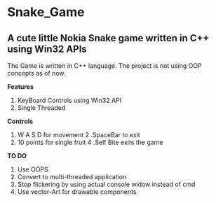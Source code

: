 # Snake_Game
## A cute little Nokia Snake game written in C++ using Win32 APIs

The Game is written in C++ language. The project is not using OOP concepts as of now.

**Features**
1. KeyBoard Controls using Win32 API
2. Single Threaded

**Controls**
1. W A S D for movement
2 .SpaceBar to exit
3. 10 points for single fruit
4 .Self Bite exits the game

**TO DO**
1. Use OOPS
2. Convert to multi-threaded application
3. Stop flickering by using actual console widow instead of cmd
4. Use vector-Art for drawable components



